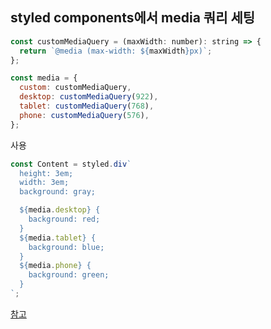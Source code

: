 ## styled components에서 media 쿼리 세팅

```js
const customMediaQuery = (maxWidth: number): string => {
  return `@media (max-width: ${maxWidth}px)`;
};

const media = {
  custom: customMediaQuery,
  desktop: customMediaQuery(922),
  tablet: customMediaQuery(768),
  phone: customMediaQuery(576),
};
```

사용

```js
const Content = styled.div`
  height: 3em;
  width: 3em;
  background: gray;

  ${media.desktop} {
    background: red;
  }
  ${media.tablet} {
    background: blue;
  }
  ${media.phone} {
    background: green;
  }
`;
```

[참고](https://velog.io/@hwang-eunji/styled-component-typescript)
